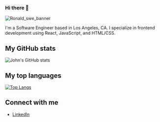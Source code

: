 <!--
**ronaldpaek/ronaldpaek** is a ✨ _special_ ✨ repository because its `README.md` (this file) appears on your GitHub profile.

Here are some ideas to get you started:

- 🔭 I’m currently working on ...
- 🌱 I’m currently learning ...
- 👯 I’m looking to collaborate on ...
- 🤔 I’m looking for help with ...
- 💬 Ask me about ...
- 📫 How to reach me: ...
- 😄 Pronouns: ...
- ⚡ Fun fact: ...
-->

### Hi there 👋

![Ronald_swe_banner](https://user-images.githubusercontent.com/95109313/220276263-99aa9fb1-8d94-4ede-8a0f-d8bbcec1586b.png)


I'm a Software Engineer based in Los Angeles, CA. I specialize in frontend development using React, JavaScript, and HTML/CSS.

## My GitHub stats

![John's GitHub stats](https://github-readme-stats.vercel.app/api?username=ronaldpaek&show_icons=true&theme=dark)

## My top languages

[![Top Langs](https://github-readme-stats.vercel.app/api/top-langs/?username=ronaldpaek&layout=compact)](https://github.com/anuraghazra/github-readme-stats)

## Connect with me

- [LinkedIn](https://www.linkedin.com/in/ronaldpaek/)
